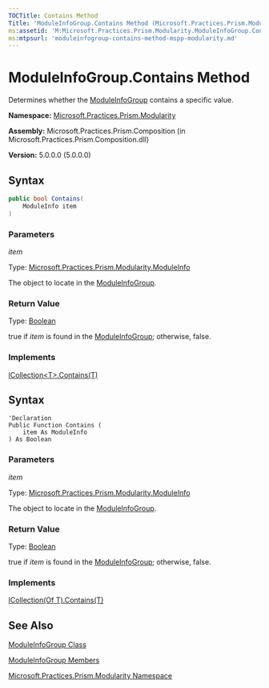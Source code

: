 ```yaml
---
TOCTitle: Contains Method
Title: 'ModuleInfoGroup.Contains Method (Microsoft.Practices.Prism.Modularity)'
ms:assetid: 'M:Microsoft.Practices.Prism.Modularity.ModuleInfoGroup.Contains(Microsoft.Practices.Prism.Modularity.ModuleInfo)'
ms:mtpsurl: 'moduleinfogroup-contains-method-mspp-modularity.md'
---
```



# ModuleInfoGroup.Contains Method

Determines whether the [ModuleInfoGroup](/patterns-practices/reference/moduleinfogroup-class-mspp-modularity) contains a specific value.

**Namespace:** [Microsoft.Practices.Prism.Modularity](/patterns-practices/reference/mspp-modularity-namespace)

**Assembly:** Microsoft.Practices.Prism.Composition (in Microsoft.Practices.Prism.Composition.dll)

**Version:** 5.0.0.0 (5.0.0.0)

## Syntax

```C#
public bool Contains(
	ModuleInfo item
)
```

### Parameters
 
*item*  

Type: [Microsoft.Practices.Prism.Modularity.ModuleInfo](/patterns-practices/reference/moduleinfo-class-mspp-modularity)
	 
The object to locate in the [ModuleInfoGroup](/patterns-practices/reference/moduleinfogroup-class-mspp-modularity).

### Return Value

Type: [Boolean](http://msdn.microsoft.com/en-us/library/a28wyd50)

true if *item* is found in the [ModuleInfoGroup](/patterns-practices/reference/moduleinfogroup-class-mspp-modularity); otherwise, false.

### Implements

[ICollection&lt;T&gt;.Contains(T)](http://msdn.microsoft.com/en-us/library/k5cf1d56)


## Syntax

```VB
'Declaration
Public Function Contains ( 
	item As ModuleInfo
) As Boolean
```

### Parameters
 
*item*  

Type: [Microsoft.Practices.Prism.Modularity.ModuleInfo](/patterns-practices/reference/moduleinfo-class-mspp-modularity)
	 
The object to locate in the [ModuleInfoGroup](/patterns-practices/reference/moduleinfogroup-class-mspp-modularity).

### Return Value

Type: [Boolean](http://msdn.microsoft.com/en-us/library/a28wyd50)

true if *item* is found in the [ModuleInfoGroup](/patterns-practices/reference/moduleinfogroup-class-mspp-modularity); otherwise, false.

### Implements

[ICollection(Of T).Contains(T)](http://msdn.microsoft.com/en-us/library/k5cf1d56)

## See Also

[ModuleInfoGroup Class](/patterns-practices/reference/moduleinfogroup-class-mspp-modularity)

[ModuleInfoGroup Members](/patterns-practices/reference/moduleinfogroup-members-mspp-modularity)

[Microsoft.Practices.Prism.Modularity Namespace](/patterns-practices/reference/mspp-modularity-namespace)
